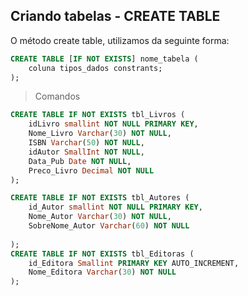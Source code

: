 ## Criando tabelas - CREATE TABLE

O método create table, utilizamos da seguinte forma:

```sql
CREATE TABLE [IF NOT EXISTS] nome_tabela (
    coluna tipos_dados constrants; 
);
```

> Comandos

```sql
CREATE TABLE IF NOT EXISTS tbl_Livros (
    idLivro smallint NOT NULL PRIMARY KEY,
    Nome_Livro Varchar(30) NOT NULL,
    ISBN Varchar(50) NOT NULL,
    idAutor SmallInt NOT NULL, 
    Data_Pub Date NOT NULL,
    Preco_Livro Decimal NOT NULL
);

CREATE TABLE IF NOT EXISTS tbl_Autores (
    id_Autor smallint NOT NULL PRIMARY KEY,
    Nome_Autor Varchar(30) NOT NULL,
    SobreNome_Autor Varchar(60) NOT NULL
    
);
CREATE TABLE IF NOT EXISTS tbl_Editoras (
    id_Editora Smallint PRIMARY KEY AUTO_INCREMENT,
    Nome_Editora Varchar(30) NOT NULL
);
```
